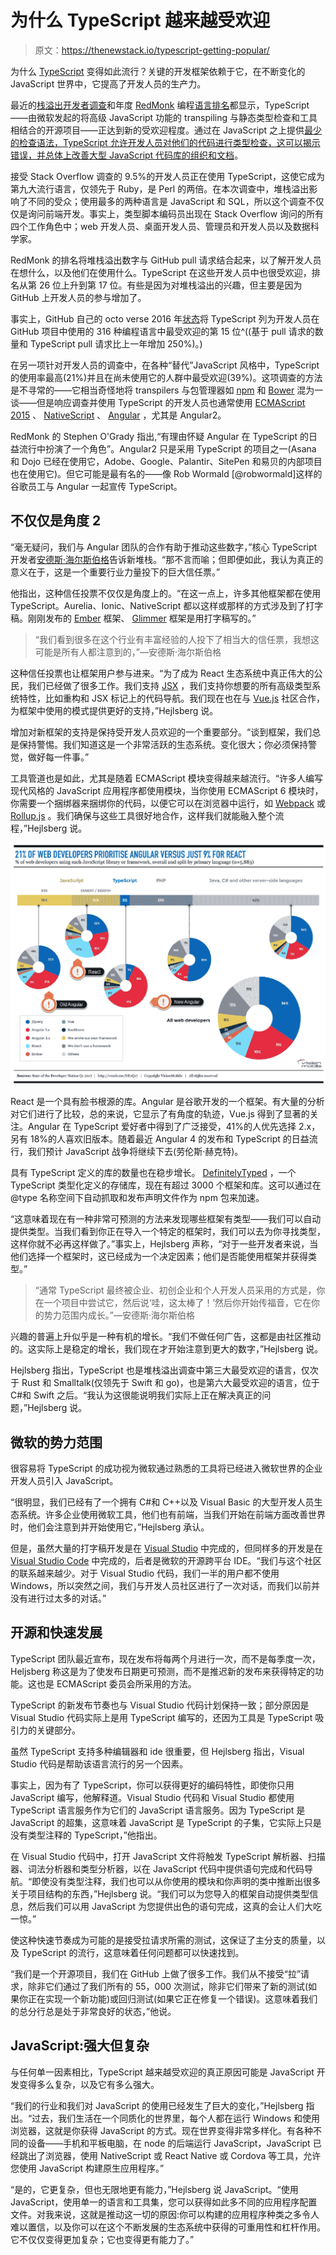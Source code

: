 # 为什么 TypeScript 越来越受欢迎

> 原文：<https://thenewstack.io/typescript-getting-popular/>

为什么 [TypeScript](https://www.typescriptlang.org/) 变得如此流行？关键的开发框架依赖于它，在不断变化的 JavaScript 世界中，它提高了开发人员的生产力。

最近的[栈溢出开发者调查](https://stackoverflow.com/insights/survey/2017#technology)和年度 [RedMonk](http://redmonk.com) 编程[语言排名](https://redmonk.com/sogrady/2017/03/17/language-rankings-1-17/)都显示，TypeScript——由微软发起的将高级 JavaScript 功能的 transpiling 与静态类型检查和工具相结合的开源项目——正达到新的受欢迎程度。通过在 JavaScript 之上提供[最少的检查语法，TypeScript 允许开发人员对他们的代码进行类型检查，这可以](https://medium.com/@tomdale/glimmer-js-whats-the-deal-with-typescript-f666d1a3aad0)[揭示错误，并总体上改善大型 JavaScript 代码库的组织和文档](https://slack.engineering/typescript-at-slack-a81307fa288d)。

接受 Stack Overflow 调查的 9.5%的开发人员正在使用 TypeScript，这使它成为第九大流行语言，仅领先于 Ruby，是 Perl 的两倍。在本次调查中，堆栈溢出影响了不同的受众；使用最多的两种语言是 JavaScript 和 SQL，所以这个调查不仅仅是询问前端开发。事实上，类型脚本编码员出现在 Stack Overflow 询问的所有四个工作角色中；web 开发人员、桌面开发人员、管理员和开发人员以及数据科学家。

RedMonk 的排名将堆栈溢出数字与 GitHub pull 请求结合起来，以了解开发人员在想什么，以及他们在使用什么。TypeScript 在这些开发人员中也很受欢迎，排名从第 26 位上升到第 17 位。有些是因为对堆栈溢出的兴趣，但主要是因为 GitHub 上开发人员的参与增加了。

事实上，GitHub 自己的 octo verse 2016 年[状态](https://octoverse.github.com/)将 TypeScript 列为开发人员在 GitHub 项目中使用的 316 种编程语言中最受欢迎的第 15 位^((基于 pull 请求的数量和 TypeScript pull 请求比上一年增加 250%)。)

在另一项针对开发人员的调查中，在各种“替代”JavaScript 风格中，TypeScript 的使用率最高(21%)并且在尚未使用它的人群中最受欢迎(39%)。这项调查的方法是不寻常的——它相当奇怪地将 transpilers 与包管理器如 [npm](https://www.npmjs.com/) 和 [Bower](https://bower.io/) 混为一谈——但是响应调查并使用 TypeScript 的开发人员也通常使用 [ECMAScript 2015](http://www.ecma-international.org/ecma-262/6.0/) 、 [NativeScript](https://www.nativescript.org/) 、 [Angular](https://angular.io/) ，尤其是 Angular2。

RedMonk 的 Stephen O'Grady 指出,“有理由怀疑 Angular 在 TypeScript 的日益流行中扮演了一个角色”。Angular2 只是采用 TypeScript 的项目之一(Asana 和 Dojo 已经在使用它，Adobe、Google、Palantir、SitePen 和易贝的内部项目也在使用它)。但它可能是最有名的——像 Rob Wormald [@robwormald]这样的谷歌员工与 Angular 一起宣传 TypeScript。

## 不仅仅是角度 2

“毫无疑问，我们与 Angular 团队的合作有助于推动这些数字，”核心 TypeScript 开发者[安德斯·海尔斯伯格](https://twitter.com/ahejlsberg?lang=en)告诉新堆栈。“那不言而喻；但即便如此，我认为真正的意义在于，这是一个重要行业力量投下的巨大信任票。”

他指出，这种信任投票不仅仅是角度上的。“在这一点上，许多其他框架都在使用 TypeScript。Aurelia、Ionic、NativeScript 都以这样或那样的方式涉及到了打字稿。刚刚发布的 [Ember](https://www.emberjs.com/) 框架、 [Glimmer](https://github.com/glimmerjs) 框架是用打字稿写的。”

> “我们看到很多在这个行业有丰富经验的人投下了相当大的信任票，我想这可能是所有人都注意到的，”—安德斯·海尔斯伯格

这种信任投票也让框架用户参与进来。“为了成为 React 生态系统中真正伟大的公民，我们已经做了很多工作。我们支持 [JSX](https://jsx.github.io/) ，我们支持你想要的所有高级类型系统特性，比如重构和 JSX 标记上的代码导航。我们现在也在与 [Vue.js](https://vuejs.org/) 社区合作，为框架中使用的模式提供更好的支持，”Hejlsberg 说。

增加对新框架的支持是保持受开发人员欢迎的一个重要部分。“谈到框架，我们总是保持警惕。我们知道这是一个非常活跃的生态系统。变化很大；你必须保持警觉，做好每一件事。”

工具管道也是如此，尤其是随着 ECMAScript 模块变得越来越流行。“许多人编写现代风格的 JavaScript 应用程序都使用模块，当你使用 ECMAScript 6 模块时，你需要一个捆绑器来捆绑你的代码，以便它可以在浏览器中运行，如 [Webpack](https://webpack.github.io/) 或 [Rollup.js](https://rollupjs.org/) 。我们确保与这些工具很好地合作，这样我们就能融入整个流程，”Hejlsberg 说。

[![](img/3e8710356a42c285fd64fe319c892187.png)](http://vmob.me/DE1Q17)

React 是一个具有脸书根源的库。Angular 是谷歌开发的一个框架。有大量的分析对它们进行了比较，总的来说，它显示了有角度的轨迹，Vue.js 得到了显著的关注。Angular 在 TypeScript 爱好者中得到了广泛接受，41%的人优先选择 2.x，另有 18%的人喜欢旧版本。随着最近 Angular 4 的发布和 TypeScript 的日益流行，我们预计 JavaScript 战争将继续下去(劳伦斯·赫克特)。

具有 TypeScript 定义的库的数量也在稳步增长。 [DefinitelyTyped](http://definitelytyped.org/) ，一个 TypeScript 类型化定义的存储库，现在有超过 3000 个框架和库。这可以通过在@type 名称空间下自动抓取和发布声明文件作为 npm 包来加速。

“这意味着现在有一种非常可预测的方法来发现哪些框架有类型——我们可以自动提供类型。当我们看到你正在导入一个特定的框架时，我们可以去为你寻找类型，这样你就不必再这样做了。”事实上，Hejlsberg 声称，“对于一些开发者来说，当他们选择一个框架时，这已经成为一个决定因素；他们是否能使用框架并获得类型。”

> “通常 TypeScript 最终被企业、初创企业和个人开发人员采用的方式是，你在一个项目中尝试它，然后说‘哇，这太棒了！’然后你开始传福音，它在你的势力范围内成长。”—安德斯·海尔斯伯格

兴趣的普遍上升似乎是一种有机的增长。“我们不做任何广告，这都是由社区推动的。这实际上是稳定的增长，我们现在才开始注意到更大的数字，”Hejlsberg 说。

Hejlsberg 指出，TypeScript 也是堆栈溢出调查中第三大最受欢迎的语言，仅次于 Rust 和 Smalltalk(仅领先于 Swift 和 go)，也是第六大最受欢迎的语言，位于 C#和 Swift 之后。“我认为这很能说明我们实际上正在解决真正的问题，”Hejlsberg 说。

## 微软的势力范围

很容易将 TypeScript 的成功视为微软通过熟悉的工具将已经进入微软世界的企业开发人员引入 JavaScript。

“很明显，我们已经有了一个拥有 C#和 C++以及 Visual Basic 的大型开发人员生态系统。许多企业使用微软工具，他们也有前端，当我们开始在前端方面改善世界时，他们会注意到并开始使用它，”Hejlsberg 承认。

但是，虽然大量的打字稿开发是在 [Visual Studio](https://www.visualstudio.com/) 中完成的，但同样多的开发是在 [Visual Studio Code](https://code.visualstudio.com/) 中完成的，后者是微软的开源跨平台 IDE。“我们与这个社区的联系越来越少。对于 Visual Studio 代码，我们一半的用户都不使用 Windows，所以突然之间，我们与开发人员社区进行了一次对话，而我们以前并没有进行过太多的对话。”

## 开源和快速发展

TypeScript 团队最近宣布，现在发布将每两个月进行一次，而不是每季度一次，Heljsberg 称这是为了使发布日期更可预测，而不是推迟新的发布来获得特定的功能。这也是 ECMAScript 委员会所采用的方法。

TypeScript 的新发布节奏也与 Visual Studio 代码计划保持一致；部分原因是 Visual Studio 代码实际上是用 TypeScript 编写的，还因为工具是 TypeScript 吸引力的关键部分。

虽然 TypeScript 支持多种编辑器和 ide 很重要，但 Hejlsberg 指出，Visual Studio 代码是帮助该语言流行的另一个因素。

事实上，因为有了 TypeScript，你可以获得更好的编码特性，即使你只用 JavaScript 编写，他解释道。Visual Studio 代码和 Visual Studio 都使用 TypeScript 语言服务作为它们的 JavaScript 语言服务。因为 TypeScript 是 JavaScript 的超集，这意味着 JavaScript 是 TypeScript 的子集，它实际上只是没有类型注释的 TypeScript，”他指出。

在 Visual Studio 代码中，打开 JavaScript 文件将触发 TypeScript 解析器、扫描器、词法分析器和类型分析器，以在 JavaScript 代码中提供语句完成和代码导航。“即使没有类型注释，我们也可以从你使用的模块和你声明的类中推断出很多关于项目结构的东西，”Hejlsberg 说。“我们可以为您导入的框架自动提供类型信息，然后我们可以用 JavaScript 为您提供出色的语句完成，这真的会让人们大吃一惊。”

使这种快速节奏成为可能的是接受拉请求所需的测试，这保证了主分支的质量，以及 TypeScript 的流行，这意味着任何问题都可以快速找到。

“我们是一个开源项目，我们在 GitHub 上做了很多工作。我们从不接受“拉”请求，除非它们通过了我们所有的 55，000 次测试，除非它们带来了新的测试(如果你正在实现一个新功能)或回归测试(如果它正在修复一个错误)。这意味着我们的总分行总是处于非常良好的状态，”他说。

## JavaScript:强大但复杂

与任何单一因素相比，TypeScript 越来越受欢迎的真正原因可能是 JavaScript 开发变得多么复杂，以及它有多么强大。

“我们的行业和我们对 JavaScript 的使用已经发生了巨大的变化，”Hejlsberg 指出。“过去，我们生活在一个同质化的世界里，每个人都在运行 Windows 和使用浏览器，这就是你获得 JavaScript 的方式。现在世界变得非常多样化。有各种不同的设备——手机和平板电脑，在 node 的后端运行 JavaScript，JavaScript 已经跳出了浏览器，使用 NativeScript 或 React Native 或 Cordova 等工具，允许您使用 JavaScript 构建原生应用程序。”

“是的，它更复杂，但也无限地更有能力，”Hejlsberg 说 JavaScript。“使用 JavaScript，使用单一的语言和工具集，您可以获得如此多不同的应用程序配置文件。对我来说，这就是推动这一切的原因:你可以构建的应用程序种类之多令人难以置信，以及你可以在这个不断发展的生态系统中获得的可重用性和杠杆作用。它不仅仅变得更加复杂；它也变得更有能力了。”

<svg xmlns:xlink="http://www.w3.org/1999/xlink" viewBox="0 0 68 31" version="1.1"><title>Group</title> <desc>Created with Sketch.</desc></svg>